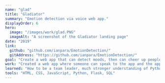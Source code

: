 ```yaml
---
name: "glad"
title: "Gladiator"
summary: "Emotion detection via voice web app."
displayOrder: 6
hero:
  image: "/images/work/glad.PNG"
  imageAlt: "A screenshot of the Gladiator landing page"
date: "2019"
link:
  github: "github.com/ianpara/EmotionDetection/"
  gitAddress: "https://github.com/ianpara/EmotionDetection/"
goal: "Create a web app that can detect moods, then can cheer up people, when bad moods occur. Moods that we are interested in are – Normal, Cheerful, Angry, Depressed."
work: "Created a web app where someone can speak to the app and the app will be able to detect that person’s mood. If angry the app will display a breathing exercise or if depressed the app will display a joke. I created the frontend design, implemented the backend that analyzed the users voice, and wrote up the README to get the project working locally."
learned: "How to be a team leader, much stronger understanding of Python, dipped my toes in convolutional neural networks."
tools: "HTML, CSS, JavaScript, Python, Flask, SQL"
---
```

